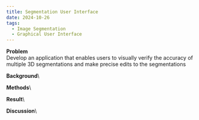 ```yaml
---
title: Segmentation User Interface
date: 2024-10-26
tags:
  - Image Segmentation
  - Graphical User Interface
---
```


**Problem**\
Develop an application that enables users to visually verify the accuracy of multiple 3D segmentations and make precise edits to the segmentations

**Background**\

**Methods**\

**Result**\

**Discussion**\


<!--more-->

